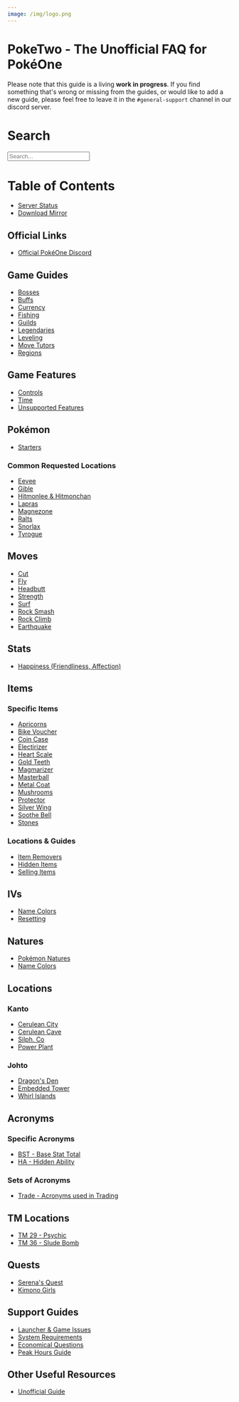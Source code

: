 ```yaml
---
image: /img/logo.png
---
```


# PokeTwo - The Unofficial FAQ for PokéOne

Please note that this guide is a living __work in progress__. If you find
something that's wrong or missing from the guides, or would like to add a new
guide, please feel free to leave it in the `#general-support` channel in our
discord server.

# Search

<form method="get" action="/search">
  <div class="form-group">
    <input class="form-control form-control-lg" type="text" name="q" id="search-input" placeholder="Search...">
  </div>
</form>

# Table of Contents

* [Server Status](https://status.poketwo.com/)
* [Download Mirror](https://cdn.poketwo.com/installer.exe)

## Official Links

* [Official PokéOne Discord](https://discord.gg/bNYRTFn)

## Game Guides

* [Bosses](/guides/bosses)
* [Buffs](/guides/buffs)
* [Currency](/guides/currency)
* [Fishing](/guides/fishing)
* [Guilds](/guides/guilds)
* [Legendaries](/guides/legendaries)
* [Leveling](/guides/leveling)
* [Move Tutors](/guides/move-tutors)
* [Regions](/guides/regions)

## Game Features

* [Controls](/game/controls)
* [Time](/game/time)
* [Unsupported Features](/game/unsupported)

## Pokémon

* [Starters](/pokemon/starters)

### Common Requested Locations

* [Eevee](/pokemon/eevee)
* [Gible](/pokemon/gible)
* [Hitmonlee & Hitmonchan](/pokemon/dojo)
* [Lapras](/pokemon/lapras)
* [Magnezone](/pokemon/magnezone)
* [Ralts](/pokemon/ralts)
* [Snorlax](/pokemon/snorlax)
* [Tyrogue](/pokemon/tyrogue)

## Moves

* [Cut](/moves/cut)
* [Fly](/moves/fly)
* [Headbutt](/moves/headbutt)
* [Strength](/moves/strength)
* [Surf](/moves/surf)
* [Rock Smash](/moves/rock-smash)
* [Rock Climb](/moves/rock-climb)
* [Earthquake](/moves/earthquake)

## Stats

* [Happiness (Friendliness, Affection)](/stats/happiness)

## Items

### Specific Items

* [Apricorns](/items/apricorns)
* [Bike Voucher](/items/bike-voucher)
* [Coin Case](/items/coin-case)
* [Electirizer](/items/electirizer)
* [Heart Scale](/items/heart-scale)
* [Gold Teeth](/items/gold-teeth)
* [Magmarizer](/items/magmarizer)
* [Masterball](/items/masterball)
* [Metal Coat](/items/metal-coat)
* [Mushrooms](/items/mushrooms)
* [Protector](/items/protector)
* [Silver Wing](/items/silver-wing)
* [Soothe Bell](/items/soothe-bell)
* [Stones](/items/stones)

### Locations & Guides

* [Item Removers](/items/removers)
* [Hidden Items](/items/hidden)
* [Selling Items](/items/selling)

## IVs

* [Name Colors](/ivs/colors)
* [Resetting](/ivs/resetting)

## Natures

* [Pokémon Natures](/nature/natures)
* [Name Colors](/nature/colors)

## Locations

### Kanto

* [Cerulean City](/locations/cerulean-city)
* [Cerulean Cave](/locations/cerulean-cave)
* [Silph. Co](/locations/silph-co)
* [Power Plant](/locations/power-plant)

### Johto

* [Dragon's Den](/locations/dragons-den)
* [Embedded Tower](/locations/embedded-tower)
* [Whirl Islands](/locations/whirl-islands)

## Acronyms

### Specific Acronyms

* [BST - Base Stat Total](/acronyms/bst)
* [HA - Hidden Ability](/acronyms/ha)

### Sets of Acronyms

* [Trade - Acronyms used in Trading](/acronyms/trade)

## TM Locations

* [TM 29 - Psychic](/tm/29)
* [TM 36 - Slude Bomb](/tm/36)

## Quests

* [Serena's Quest](/quests/serenas-quest)
* [Kimono Girls](/quests/kimono-girls)

## Support Guides

* [Launcher & Game Issues](/support/issues)
* [System Requirements](/support/requirements)
* [Economical Questions](/support/economy)
* [Peak Hours Guide](/support/peak-hours)

## Other Useful Resources

* [Unofficial Guide](https://docs.google.com/spreadsheets/d/1ptgBvTzxvzNisK1Sh7dW12IWEotlBpkpi-9TgEC3GuA/edit?usp=sharing)
